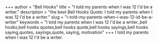 +++
author = "Bell Hooks"
title = "I told my parents when I was 12 I'd be a writer."
description = "the best Bell Hooks Quote: I told my parents when I was 12 I'd be a writer."
slug = "i-told-my-parents-when-i-was-12-id-be-a-writer"
keywords = "I told my parents when I was 12 I'd be a writer.,bell hooks,bell hooks quotes,bell hooks quote,bell hooks sayings,bell hooks saying,quotes, sayings,quote, saying, motivation"
+++
I told my parents when I was 12 I'd be a writer.
